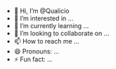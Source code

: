- 👋 Hi, I’m @Qualicio
- 👀 I’m interested in ...
- 🌱 I’m currently learning ...
- 💞️ I’m looking to collaborate on ...
- 📫 How to reach me ...
- 😄 Pronouns: ...
- ⚡ Fun fact: ...

<!---
Qualicio/Qualicio is a ✨ special ✨ repository because its `README.md` (this file) appears on your GitHub profile.
You can click the Preview link to take a look at your changes.
--->
